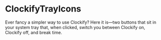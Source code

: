 # ClockifyTrayIcons

Ever fancy a simpler way to use Clockify? Here it is—two buttons that sit in your system tray that, when clicked, switch you between Clockify on, Clockify off, and break time.
